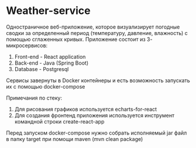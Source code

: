 # Weather-service
Одностраничное веб-приложение, которое визуализирует погодные сводки
за определенный период (температуру, давление, влажность) с помощью сглаженных кривых.
Приложение состоит из 3- микросервисов:
1) Front-end - React application
2) Back-end - Java (Spring Boot)
3) Database - Postgresql
 
Сервисы завернуты в Docker контейнеры и есть возможность запускать их с помощью docker-compose
 
Примечания по стеку:
1. Для рисования графиков используется echarts-for-react
2. Для создания фронтенд приложения используется инструмент командной строки create-react-app

Перед запуском docker-compose нужно собрать исполняемый jar файл в папку target при помощи maven (mvn clean package)
